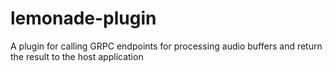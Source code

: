 # lemonade-plugin
A plugin for calling GRPC endpoints for processing audio buffers and return the result to the host application
